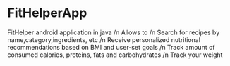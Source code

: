 # FitHelperApp
FitHelper android application in java /n
Allows to /n
Search for recipes by name,category,ingredients, etc /n
Receive personalized nutritional recommendations based on BMI and user-set goals /n
Track amount of consumed calories, proteins, fats and carbohydrates /n
Track your weight
